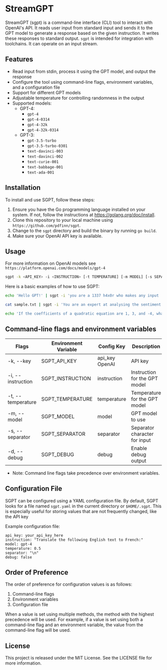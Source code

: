 # StreamGPT
StreamGPT (sgpt) is a command-line interface (CLI) tool to interact with OpenAI's API. It reads user input from standard input and sends it to the GPT model to generate a response based on the given instruction.  It writes these responses to standard output.  `sgpt` is intended for integration with toolchains.  It can operate on an input stream.

## Features

- Read input from stdin, process it using the GPT model, and output the response
- Configure the tool using command-line flags, environment variables, and a configuration file
- Support for different GPT models
- Adjustable temperature for controlling randomness in the output
- Supported models:
    - GPT-4:
        - `gpt-4`
        - `gpt-4-0314`
        - `gpt-4-32k`
        - `gpt-4-32k-0314`
    - GPT-3:
        - `gpt-3.5-turbo`
        - `gpt-3.5-turbo-0301`
        - `text-davinci-003`
        - `text-davinci-002`
        - `text-curie-001`
        - `text-babbage-001`
        - `text-ada-001`

## Installation

To install and use SGPT, follow these steps:

1. Ensure you have the Go programming language installed on your system. If not, follow the instructions at https://golang.org/doc/install.
2. Clone this repository to your local machine using `https://github.com/pdfinn/sgpt`.
3. Change to the `sgpt` directory and build the binary by running `go build`.
4. Make sure your OpenAI API key is available.

## Usage

For more information on OpenAI models see `https://platform.openai.com/docs/models/gpt-4`

```sh
sgpt -k <API_KEY> -i <INSTRUCTION> [-t TEMPERATURE] [-m MODEL] [-s SEPARATOR] [-d]
```

Here is a basic examples of how to use SGPT:

```sh
echo 'Hello GPT!' | sgpt -i 'you are a 1337 h4x0r who makes any input '1337'' -k <API_KEY>
```

```sh
cat sample.txt | sgpt -i 'You are an expert at analysing the sentiment of English statements. Analyze the sentiment and express it as an emoji.' -k <API_KEY>
```

```sh
echo 'If the coefficients of a quadratic equation are 1, 3, and -4, what are the roots of the equation?' | sgpt -i 'Answer the following question:' -k <API_KEY>
```

## Command-line flags and environment variables

| Flags        | Environment Variable	         | Config Key      | 	Description	                  | Default |
|--------------------|-------------------|-----------------|--------------------------------|---------|
| -k, --key	         | SGPT_API_KEY      | 	api_key	OpenAI | API key                        | (none)  |
| -i, --instruction	 | SGPT_INSTRUCTION	 | instruction	    | Instruction for the GPT model  | 	(none) |
| -t, --temperature	 | SGPT_TEMPERATURE	 | temperature     | 	Temperature for the GPT model | 	0.5    |
| -m, --model	       | SGPT_MODEL	       | model           | GPT model to use	              | gpt-4   |
| -s, --separator    | 	SGPT_SEPARATOR   | 	separator      | 	Separator character for input | 	\n     |
| -d, --debug        | SGPT_DEBUG        | 	debug          | 	Enable debug output	          | false   |

- Note: Command line flags take precedence over environment variables.

## Configuration File
SGPT can be configured using a YAML configuration file. By default, SGPT looks for a file named `sgpt.yaml` in the current directory or `$HOME/.sgpt`.  This is especially useful for storing values that are not frequently changed, like the API key

Example configuration file:

```
api_key: your_api_key_here
instruction: "Translate the following English text to French:"
model: gpt-4
temperature: 0.5
separator: "\n"
debug: false
```

## Order of Preference
The order of preference for configuration values is as follows:

1. Command-line flags
2. Environment variables
3. Configuration file

When a value is set using multiple methods, the method with the highest precedence will be used. For example, if a value is set using both a command-line flag and an environment variable, the value from the command-line flag will be used.

## License

This project is released under the MIT License. See the LICENSE file for more information.
